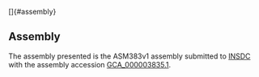 []{#assembly}

Assembly
--------

The assembly presented is the ASM383v1 assembly submitted to
[INSDC](http://www.insdc.org) with the assembly accession
[GCA\_000003835.1](http://www.ebi.ac.uk/ena/data/view/GCA_000003835.1).

